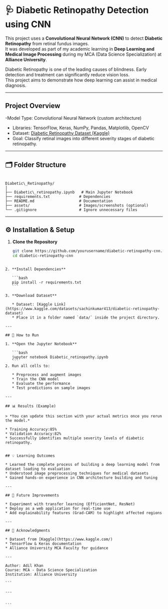 # 🩺 Diabetic Retinopathy Detection using CNN

This project uses a **Convolutional Neural Network (CNN)** to detect **Diabetic Retinopathy** from retinal fundus images.  
It was developed as part of my academic learning in **Deep Learning and Medical Image Processing** during my MCA (Data Science Specialization) at **Alliance University**.

Diabetic Retinopathy is one of the leading causes of blindness. Early detection and treatment can significantly reduce vision loss.  
This project aims to demonstrate how deep learning can assist in medical diagnosis.

---

##  Project Overview
-Model Type: Convolutional Neural Network (custom architecture)
- Libraries: TensorFlow, Keras, NumPy, Pandas, Matplotlib, OpenCV
- Dataset: [Diabetic Retinopathy Dataset (Kaggle)](https://www.kaggle.com/datasets/sachinkumar413/diabetic-retinopathy-dataset)
- Goal: Classify retinal images into different severity stages of diabetic retinopathy.

---

## 🗂 Folder Structure
```

Diabetic\_Retinopathy/
│
├── Diabetic\_retinopathy.ipynb   # Main Jupyter Notebook
├── requirements.txt             # Dependencies
├── README.md                    # Documentation
├── assets/                      # Images/screenshots (optional)
└── .gitignore                   # Ignore unnecessary files

````

---

## ⚙ Installation & Setup

1. **Clone the Repository**
   ```bash
   git clone https://github.com/yourusername/diabetic-retinopathy-cnn.git
   cd diabetic-retinopathy-cnn
````

2. **Install Dependencies**

   ```bash
   pip install -r requirements.txt
   ```

3. **Download Dataset**

   * Dataset: [Kaggle Link](https://www.kaggle.com/datasets/sachinkumar413/diabetic-retinopathy-dataset)
   * Place it in a folder named `data/` inside the project directory.

---

## 🚀 How to Run

1. **Open the Jupyter Notebook**

   ```bash
   jupyter notebook Diabetic_retinopathy.ipynb
   ```
2. Run all cells to:

   * Preprocess and augment images
   * Train the CNN model
   * Evaluate the performance
   * Test predictions on sample images

---

## 📊 Results (Example)

> *You can update this section with your actual metrics once you rerun the model.*

* Training Accuracy:85%
* Validation Accuracy:82%
* Successfully identifies multiple severity levels of diabetic retinopathy.


## 💡 Learning Outcomes

* Learned the complete process of building a deep learning model from dataset loading to evaluation
* Understood image preprocessing techniques for medical datasets
* Gained hands-on experience in CNN architecture building and tuning

---

## 🔮 Future Improvements

* Experiment with transfer learning (EfficientNet, ResNet)
* Deploy as a web application for real-time use
* Add explainability features (Grad-CAM) to highlight affected regions

---

## 📝 Acknowledgments

* Dataset from [Kaggle](https://www.kaggle.com/)
* TensorFlow & Keras documentation
* Alliance University MCA Faculty for guidance

---

Author: Adil Khan
Course: MCA - Data Science Specialization
Institution: Alliance University

```

---


```

